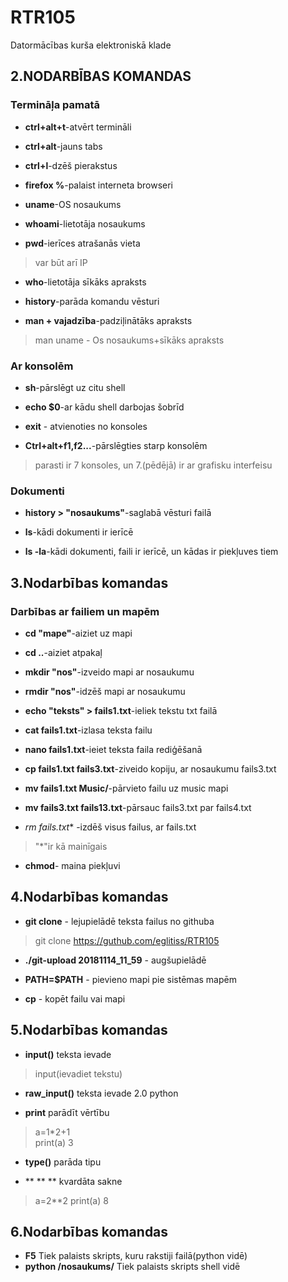 # RTR105
Datormācības kurša elektroniskā klade
## 2.NODARBĪBAS KOMANDAS
### Termināļa pamatā
- **ctrl+alt+t**-atvērt termināli

- **ctrl+alt**-jauns tabs

- **ctrl+l**-dzēš pierakstus

- **firefox %**-palaist interneta browseri

- **uname**-OS nosaukums

- **whoami**-lietotāja nosaukums

- **pwd**-ierīces atrašanās vieta
>var būt arī IP

- **who**-lietotāja sīkāks apraksts

- **history**-parāda komandu vēsturi

- **man + vajadzība**-padziļinātāks apraksts
>man uname - Os nosaukums+sīkāks apraksts

### Ar konsolēm

- **sh**-pārslēgt uz citu shell

- **echo $0**-ar kādu shell darbojas šobrīd

- **exit** - atvienoties no konsoles

- **Ctrl+alt+f1,f2...**-pārslēgties starp konsolēm

>parasti ir 7 konsoles, un 7.(pēdējā) ir ar grafisku interfeisu

### Dokumenti

- **history > "nosaukums"**-saglabā vēsturi failā

- **ls**-kādi dokumenti ir ierīcē

- **ls -la**-kādi dokumenti, faili ir ierīcē, un kādas ir piekļuves tiem

## 3.Nodarbības komandas

### Darbības ar failiem un mapēm

- **cd "mape"**-aiziet uz mapi

- **cd ..**-aiziet atpakaļ

- **mkdir "nos"**-izveido mapi ar nosaukumu

- **rmdir "nos"**-idzēš mapi ar nosaukumu

- **echo "teksts" > fails1.txt**-ieliek tekstu txt failā

- **cat fails1.txt**-izlasa teksta failu

- **nano fails1.txt**-ieiet teksta faila rediģēšanā

- **cp fails1.txt fails3.txt**-ziveido kopiju, ar nosaukumu fails3.txt

- **mv fails1.txt Music/**-pārvieto failu uz music mapi

- **mv fails3.txt fails13.txt**-pārsauc fails3.txt par fails4.txt

- **rm fails*.txt** -izdēš visus failus, ar fails.txt

>"*"ir kā mainīgais

- **chmod**- maina piekļuvi

## 4.Nodarbības komandas

- **git clone** - lejupielādē teksta failus no githuba
>git clone https://guthub.com/eglitiss/RTR105
- **./git-upload 20181114_11_59** - augšupielādē

- **PATH=$PATH** - pievieno mapi pie sistēmas mapēm

- **cp** - kopēt failu vai mapi
 
## 5.Nodarbības komandas

- **input()** teksta ievade
>input(ievadiet tekstu)

- **raw_input()** teksta ievade 2.0 python

- **print** parādīt vērtību
>a=1*2+1  
>print(a)
>3

- **type()** parāda tipu

- ** ** ** kvardāta sakne
>a=2**2
>print(a)
>8

## 6.Nodarbības komandas

- **F5** Tiek palaists skripts, kuru rakstiji failā(python vidē)
- **python /nosaukums/** Tiek palaists skripts shell vidē









